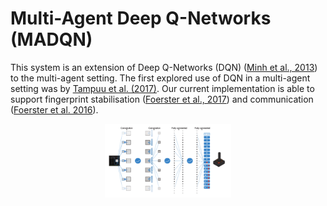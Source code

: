 # Multi-Agent Deep Q-Networks (MADQN)

This system is an extension of Deep Q-Networks (DQN) ([Minh et al., 2013]) to the multi-agent setting. The first explored use of DQN in a multi-agent setting was by [Tampuu et al. (2017)]. Our current implementation is able to support fingerprint stabilisation ([Foerster et al., 2017])  and communication ([Foerster et al. 2016]). 

<p style="text-align:center;">
<img src="../../../../docs/images/dqn.png" width="40%">
</p>

[Minh et al., 2013]: https://arxiv.org/abs/1312.5602
[Tampuu et al. (2017)]: https://arxiv.org/pdf/1511.08779
[Foerster et al., 2017]: https://arxiv.org/abs/1702.08887
[Foerster et al. 2016]: https://arxiv.org/abs/1605.06676
